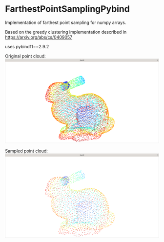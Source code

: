 # FarthestPointSamplingPybind
Implementation of farthest point sampling for numpy arrays.

Based on the greedy clustering implementation described in https://arxiv.org/abs/cs/0409057

uses pybind11==2.9.2



Original point cloud:
![original](bunny1.png)

Sampled point cloud:
![sampled](bunny2.png)


